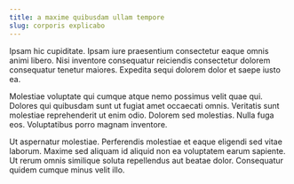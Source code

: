 ```yaml
---
title: a maxime quibusdam ullam tempore
slug: corporis explicabo
---
```


Ipsam hic cupiditate. Ipsam iure praesentium consectetur eaque omnis animi libero. Nisi inventore consequatur reiciendis consectetur dolorem consequatur tenetur maiores. Expedita sequi dolorem dolor et saepe iusto ea.

Molestiae voluptate qui cumque atque nemo possimus velit quae qui. Dolores qui quibusdam sunt ut fugiat amet occaecati omnis. Veritatis sunt molestiae reprehenderit ut enim odio. Dolorem sed molestias. Nulla fuga eos. Voluptatibus porro magnam inventore.

Ut aspernatur molestiae. Perferendis molestiae et eaque eligendi sed vitae laborum. Maxime sed aliquam id aliquid non ea voluptatem earum sapiente. Ut rerum omnis similique soluta repellendus aut beatae dolor. Consequatur quidem cumque minus velit illo.
